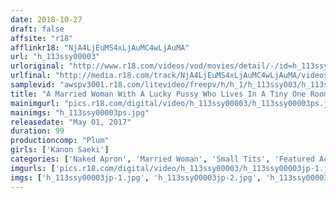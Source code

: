 ```yaml
---
date: 2018-10-27
draft: false
affsite: "r18"
afflinkr18: "NjA4LjEuMS4xLjAuMC4wLjAuMA"
url: "h_113ssy00003"
urloriginal: "http://www.r18.com/videos/vod/movies/detail/-/id=h_113ssy00003"
urlfinal: "http://media.r18.com/track/NjA4LjEuMS4xLjAuMC4wLjAuMA/videos/vod/movies/detail/-/id=h_113ssy00003"
samplevid: "awspv3001.r18.com/litevideo/freepv/h/h_1/h_113ssy003/h_113ssy003_dmb_w.mp4"
title: "A Married Woman With A Lucky Pussy Who Lives In A Tiny One Room Apartment Nipples And Naked Apron Action Kanon Saiki, Age 41"
mainimgurl: "pics.r18.com/digital/video/h_113ssy00003/h_113ssy00003ps.jpg"
mainimgs: "h_113ssy00003ps.jpg"
releasedate: "May 01, 2017"
duration: 99
productioncomp: "Plum"
girls: ['Kanon Saeki']
categories: ['Naked Apron', 'Married Woman', 'Small Tits', 'Featured Actress', 'Creampie', 'Urination', 'Threesome / Foursome', 'Compilation', 'Hi-Def']
imgurls: ['pics.r18.com/digital/video/h_113ssy00003/h_113ssy00003jp-1.jpg', 'pics.r18.com/digital/video/h_113ssy00003/h_113ssy00003jp-2.jpg', 'pics.r18.com/digital/video/h_113ssy00003/h_113ssy00003jp-3.jpg', 'pics.r18.com/digital/video/h_113ssy00003/h_113ssy00003jp-4.jpg', 'pics.r18.com/digital/video/h_113ssy00003/h_113ssy00003jp-5.jpg', 'pics.r18.com/digital/video/h_113ssy00003/h_113ssy00003jp-6.jpg', 'pics.r18.com/digital/video/h_113ssy00003/h_113ssy00003jp-7.jpg', 'pics.r18.com/digital/video/h_113ssy00003/h_113ssy00003jp-8.jpg', 'pics.r18.com/digital/video/h_113ssy00003/h_113ssy00003jp-9.jpg', 'pics.r18.com/digital/video/h_113ssy00003/h_113ssy00003jp-10.jpg', 'pics.r18.com/digital/video/h_113ssy00003/h_113ssy00003jp-11.jpg', 'pics.r18.com/digital/video/h_113ssy00003/h_113ssy00003jp-12.jpg', 'pics.r18.com/digital/video/h_113ssy00003/h_113ssy00003jp-13.jpg', 'pics.r18.com/digital/video/h_113ssy00003/h_113ssy00003jp-14.jpg', 'pics.r18.com/digital/video/h_113ssy00003/h_113ssy00003jp-15.jpg', 'pics.r18.com/digital/video/h_113ssy00003/h_113ssy00003jp-16.jpg', 'pics.r18.com/digital/video/h_113ssy00003/h_113ssy00003jp-17.jpg', 'pics.r18.com/digital/video/h_113ssy00003/h_113ssy00003jp-18.jpg', 'pics.r18.com/digital/video/h_113ssy00003/h_113ssy00003jp-19.jpg', 'pics.r18.com/digital/video/h_113ssy00003/h_113ssy00003jp-20.jpg']
imgs: ['h_113ssy00003jp-1.jpg', 'h_113ssy00003jp-2.jpg', 'h_113ssy00003jp-3.jpg', 'h_113ssy00003jp-4.jpg', 'h_113ssy00003jp-5.jpg', 'h_113ssy00003jp-6.jpg', 'h_113ssy00003jp-7.jpg', 'h_113ssy00003jp-8.jpg', 'h_113ssy00003jp-9.jpg', 'h_113ssy00003jp-10.jpg', 'h_113ssy00003jp-11.jpg', 'h_113ssy00003jp-12.jpg', 'h_113ssy00003jp-13.jpg', 'h_113ssy00003jp-14.jpg', 'h_113ssy00003jp-15.jpg', 'h_113ssy00003jp-16.jpg', 'h_113ssy00003jp-17.jpg', 'h_113ssy00003jp-18.jpg', 'h_113ssy00003jp-19.jpg', 'h_113ssy00003jp-20.jpg']
---
```

